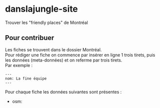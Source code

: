 # danslajungle-site

Trouver les "friendly places" de Montréal

## Pour contribuer
Les fiches se trouvent dans le dossier Montréal.  
Pour rédiger une fiche on commence par insérer en ligne 1 trois tirets, puis les données (meta-données) et on referme par trois tirets.  
Par exemple : 

`---`  
`nom: La fine équipe`  
`---`  

Pour chaque fiche les données suivantes sont présentes :
- osm: 
